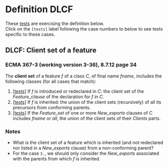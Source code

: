 # Definition DLCF

These [tests](.) are exercising the definition below.</br>
Click on the `[tests]` label following the case numbers to below to see tests specific to these cases.

## DLCF: Client set of a feature

### ECMA 367-3 (working version 3-36), 8.7.12 page 34

The **client set** of a feature *f* of a class *C*, of final name *fname*, includes the following classes (for all cases that match):

1. [\[tests\]](../dlcf1) If *f* is introduced or redeclared in *C*: the client set of the *Feature\_clause* of the declaration for *f* in *C*.
2. [\[tests\]](../dlcf2) If *f* is inherited: the union of the client sets (recursively) of all its precursors from conforming parents.
3. [\[tests\]](../dlcf3) If the *Feature\_set* of one or more *New\_exports* clauses of *C* includes *fname* or *all*, the union of the client sets of their *Clients* parts.

### Notes

* What is the client set of a feature which is inherited (and not redeclared nor listed in a *New\_exports* clause) from a non-conforming parent?
* For the case `3.`, we should only consider the *New\_exports* associated with the parents from which *f* is inherited.
